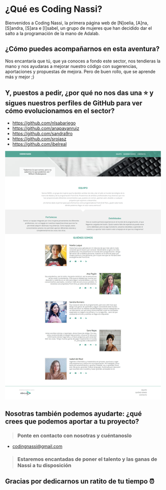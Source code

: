 # ¿Qué es Coding Nassi?

Bienvenidos a Coding Nassi, la primera página web de [N]oelia, [A]na, [S]andra, [S]ara e [I]sabel, un grupo de mujeres que han decidido dar el salto a la programación de la mano de Adalab.

## ¿Cómo puedes acompañarnos en esta aventura?

Nos encantaría que tú, que ya conoces a fondo este sector, nos tendieras la mano y nos ayudaras a mejorar nuestro código con sugerencias, aportaciones y propuestas de mejora. Pero de buen rollo, que se aprende más y mejor ;)

## Y, puestos a pedir, ¿por qué no nos das una ⭐ y sigues nuestros perfiles de GitHub para ver cómo evolucionamos en el sector?

- https://github.com/nlsabariego
- https://github.com/anapayanruiz
- https://github.com/sandra9ro
- https://github.com/srojasz
- https://github.com/ibelreal

![Coding Nassi](_src/assets/images/codingnassi.png)

## Nosotras también podemos ayudarte: ¿qué crees que podemos aportar a tu proyecto?

> ### Ponte en contacto con nosotras y cuéntanoslo

- codingnassi@gmail.com

> ### Estaremos encantadas de poner el talento y las ganas de Nassi a tu disposición

## Gracias por dedicarnos un ratito de tu tiempo ⏰
